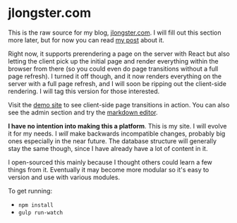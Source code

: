 
# jlongster.com

This is the raw source for my blog, [jlongster.com](http://jlongster.com/). I will fill out this section
more later, but for now you can read [my post](http://jlongster.com/Presenting-The-Most-Over-Engineered-Blog-Ever) about it.

Right now, it supports prerendering a page on the server with React but also letting the client pick up the initial page and render everything within the browser from there (so you could even do page transitions without a full page refresh). I turned it off though, and it now renders everything on the server with a full page refresh, and I will soon be ripping out the client-side rendering. I will tag this version for those interested.

Visit the [demo site](http://test.jlongster.com/) to see client-side page transitions in action. You can also see the admin section and try the [markdown editor](http://test.jlongster.com/edit/ulla-nec-dui-vulputate,-ut-facilisis-nulla-pla).

**I have no intention into making this a platform**. This is my site. I will evolve it for my needs. I *will* make backwards incompatible changes, probably big ones especially in the near future. The database structure will generally stay the same though, since I have already have a lot of content in it.

I open-sourced this mainly because I thought others could learn a few things from it. Eventually it may become more modular so it's easy to version and use with various modules.

To get running:

* `npm install`
* `gulp run-watch`